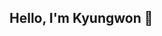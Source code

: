 

## Hello, I'm Kyungwon 👋
<!--
I graduated from Sookmyung Women's University with a degree in IT Engineering. <br/>
Now I work as Full Stack Developer in AI Innovation Team in SK AX
As a developer, I actively identify my weaknesses and work to improve them and continually grow through experiences. <br/>
I aim to be a developer who is a lifelong learner and open-minded to new ideas and technologies.
-->


<!-- <img src="https://github-readme-stats.vercel.app/api/top-langs/?username=kyungwonS928&layout=compact">[![Anurag's GitHub stats](https://github-readme-stats.vercel.app/api?username=kyungwonS928)](https://github.com/anuraghazra/github-readme-stats) -->

<!--
### Experience

##### 2025
- SK AX AI Innovation Team (2025.01~)

##### 2024
- SSAFY(SAMSUNG SW Academy For Youth) 12th (2024.07~2024.11)
- Sookmyung IT-da Supporters 5th Member(2024.03~2024.06)
- Attend to Google Solution Challenge 24(2023.12~2024.05) - 🏆Global Top 100

##### 2023
- 23-24 GDSC Sookmyung Core Member(2023.09~2024.08)
- Develop MVP for SportManager(2023.02~2023.06)
- Exchange student in Windesheim UAS(2023.02~2023.07)

##### 2022
- Solux(Sookmyung's developer club) 27th Member (2022.03~2023.02)-->


<!--
### Team Project

|Project|Destricption|My stack|
|:----|:-------|:-------|
|독거노인 고독사 방지 시스템|노인 고독사 방지를 위한 모니터링 시스템|NextJS|
|BeyondVision|시각 장애인들을 위한 운동 코칭 어플리케이션(Solution Challenge 24)|Flutter|
|DressMeUp|가상 피팅룸 서비스(졸업 프로젝트)|Flutter, ReactJS|
|SportManager|네덜란드 축구 클럽 활동가들을 위한 Sport Club management 어플리케이션|Flutter, Firebase|
|Done List|대학생 포트폴리오 작성을 도와주기 위한 대외활동, 대학생활 아카이브 사이트|ReactJS, Django|
|공구하송|굿즈 공구 활동이 활발한 숙명여대 학생들을 위한 공구 사이트|ReactJS|

-->

<!--
#### Toy Project for Study

|Name|stack|
|:----|:-------|
|Training AI with Raspberry Pi|Raspberry Pi, Python, Linux|
|넷플릭스 UI 클론 코딩|Flutter, Firebase|
|<M.B.I.T> 테스트 페이지 만들기|Django|
|만들면서 배우는 리액트|ReactJS|
|너의 숙명은?|VanillarJS|
|CNN을 이용한 마스크 객체 감지|Python, Jupyter notebook| -->
